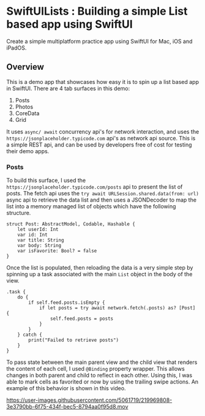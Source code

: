 # SwiftUILists : Building a simple List based app using SwiftUI
Create a simple multiplatform practice app using SwiftUI for Mac, iOS and iPadOS.

## Overview
This is a demo app that showcases how easy it is to spin up a list based app in SwiftUI. There are 4 tab surfaces in this demo:
1. Posts
2. Photos
3. CoreData
4. Grid

It uses `async/ await` concurrency api's for network interaction, and uses the `https://jsonplaceholder.typicode.com` api's as network api source. 
This is a simple REST api, and can be used by developers free of cost for testing their demo apps. 

### Posts
To build this surface, I used the `https://jsonplaceholder.typicode.com/posts` api to present the list of posts. The fetch api uses the 
`try await URLSession.shared.data(from: url)` async api to retrieve the data list and then uses a JSONDecoder to map the list into a memory managed
list of objects which have the following structure.

```
struct Post: AbstractModel, Codable, Hashable {
    let userId: Int
    var id: Int
    var title: String
    var body: String
    var isFavorite: Bool? = false
}
```

Once the list is populated, then reloading the data is a very simple step by spinning up a task associated with the main `List` object in the body of the view.

```
.task {
    do {
        if self.feed.posts.isEmpty {
            if let posts = try await network.fetch(.posts) as? [Post] {
                self.feed.posts = posts
            }
        }
    } catch {
        print("Failed to retrieve posts")
    }
}
```

To pass state between the main parent view and the child view that renders the content of each cell, I used `@Binding` property wrapper. This allows changes in both parent and child to reflect in each other. Using this, I was able to mark cells as favorited or now by using the trailing swipe actions. An example of this behavior is shown in this video.

https://user-images.githubusercontent.com/5061719/219969808-3e3790bb-6f75-434f-bec5-8794aa0f95d8.mov

